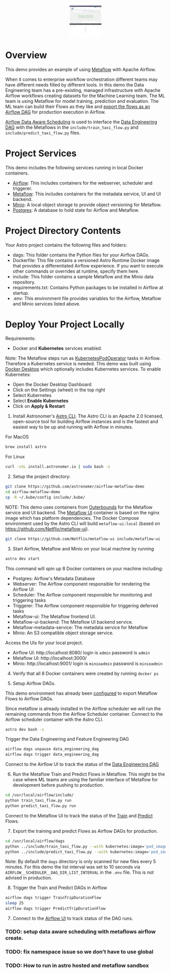 <img style="display: block; float: left; max-width: 20%; height: auto; margin: auto; float: none!important;" src="include/images/airflow.png"/> <img style="display: block; float: right; max-width: 20%; height: auto; margin: auto; float: none!important;" src="include/images/metaflow.png"/>

  
Overview
========
This demo provides an example of using [Metaflow](https://metaflow.org/) with Apache Airflow.  
  
When it comes to enterprise workflow orchestration different teams may have different needs filled by different tools.  In this demo the Data Engineering team has a pre-existing, managed infrastructure with Apache Airflow workflows creating datasets for the Machine Learning team.  The ML team is using Metaflow for model training, prediction and evaluation.  The ML team can build their Flows as they like and [export the flows as an Airflow DAG](https://docs.metaflow.org/production/scheduling-metaflow-flows/scheduling-with-airflow) for production execution in Airflow.  
  
[Airflow Data Aware Scheduling](https://docs.astronomer.io/learn/airflow-datasets) is used to interface the [Data Engineering DAG](http://localhost:8080/dags/data_engineering_dag/code) with the Metaflows in the `include/train_taxi_flow.py` and `include/predict_taxi_flow.py` files.
  
Project Services
================

This demo includes the following services running in local Docker containers.

- [Airflow](https://airflow.apache.org/):  This includes containers for the webserver, scheduler and triggerer.
- [Metaflow](https://metaflow.org/): This includes containers for the metadata service, UI and UI backend.
- [Minio](https://min.io/):  A local object storage to provide object versioning for Metaflow.  
- [Postgres](https://www.postgresql.org/): A database to hold state for Airflow and Metaflow.
  
Project Directory Contents
================

Your Astro project contains the following files and folders:

- dags: This folder contains the Python files for your Airflow DAGs. 
- Dockerfile: This file contains a versioned Astro Runtime Docker image that provides a differentiated Airflow experience. If you want to execute other commands or overrides at runtime, specify them here.
- include: This folder contains a sample Metaflow and the Minio data repository.
- requirements.txt: Contains Python packages to be installed in Airflow at startup.
- .env: This environment file provides variables for the Airflow, Metaflow and Minio services listed above.

Deploy Your Project Locally
===========================

Requirements:
- Docker and __Kubernetes__ services enabled.

Note: The Metaflow steps run as [KubernetesPodOperator](https://airflow.apache.org/docs/apache-airflow-providers-cncf-kubernetes/stable/operators.html) tasks in Airflow.  Therefore a Kubernetes service is needed.  This demo was built using [Docker Desktop](https://www.docker.com/products/docker-desktop/) which optionally includes Kubernetes services.  To enable Kubernetes:
- Open the Docker Desktop Dashboard
- Click on the Settings (wheel) in the top right
- Select Kubernetes
- Select __Enable Kubernetes__
- Click on __Apply & Restart__ 

1. Install Astronomer's [Astro CLI](https://github.com/astronomer/astro-cli).  The Astro CLI is an Apache 2.0 licensed, open-source tool for building Airflow instances and is the fastest and easiest way to be up and running with Airflow in minutes. 
  
For MacOS  
```bash
brew install astro
```
  
For Linux
```bash
curl -sSL install.astronomer.io | sudo bash -s
```
  
2. Setup the project directory:
```sh
git clone https://github.com/astronomer/airflow-metaflow-demo
cd airflow-metaflow-demo
cp -R ~/.kube/config include/.kube/
```

NOTE: This demo uses containers from [Outerbounds](https://outerbounds.com/) for the Metaflow service and UI backend.  The [Metaflow UI](https://gallery.ecr.aws/outerbounds/metaflow_ui) container is based on the nginx image which has platform dependencies. The Docker Compose environment used by the Astro CLI will build `metaflow-ui:local` (based on https://github.com/Netflix/metaflow-ui).
  
```bash
git clone https://github.com/Netflix/metaflow-ui include/metaflow-ui
```
  
3. Start Airflow, Metaflow and Minio on your local machine by running 
```sh
astro dev start
```
  
This command will spin up 8 Docker containers on your machine including:

- Postgres: Airflow's Metadata Database
- Webserver: The Airflow component responsible for rendering the Airflow UI
- Scheduler: The Airflow component responsible for monitoring and triggering tasks
- Triggerer: The Airflow component responsible for triggering deferred tasks
- Metaflow-ui: The Metaflow frontend UI.
- Metaflow-ui-backend: The Metaflow UI backend service.
- Metaflow-metadata-service: The metadata service for Metaflow
- Minio: An S3 compatible object storage service.
  
Access the UIs for your local project. 
- Airflow UI: http://localhost:8080/ login is `admin` password is `admin`
- Metaflow UI: http://localhost:3000/
- Minio: http://localhost:9001/ login is `minioadmin` password is `minioadmin`
  
4. Verify that all 8 Docker containers were created by running `docker ps`
  
5. Setup Airflow DAGs.
  
This demo environment has already been [configured](https://outerbounds.com/engineering/operations/airflow/#configuring-metaflow-for-airflow) to export Metaflow Flows to Airflow DAGs.

Since metaflow is already installed in the Airflow scheduler we will run the remaining commands from the Airflow Scheduler container.  Connect to the Airflow scheduler container with the Astro CLI.

```sh
astro dev bash -s
```

Trigger the Data Engineering and Feature Engineering DAG
```bash
airflow dags unpause data_engineering_dag
airflow dags trigger data_engineering_dag
```
  
Connect to the Airflow UI to track the status of the [Data Engineering DAG](http://localhost:8080/dags/data_engineering_dag/grid)

6. Run the Metaflow Train and Predict Flows in Metaflow.  This might be the case where ML teams are using the familiar interface of Metaflow for development before pushing to production.
```bash
cd /usr/local/airflow/include/
python train_taxi_flow.py run
python predict_taxi_flow.py run
```

Connect to the Metaflow UI to track the status of the [Train](http://localhost:3000/TrainTripDurationFlow/1) and [Predict](http://localhost:3000/PredictTripDurationFlow/2) Flows.

7. Export the training and predict Flows as Airflow DAGs for production.
```bash
cd /usr/local/airflow/dags
python ../include/train_taxi_flow.py --with kubernetes:image='pod_image:local' --with environment:vars='{"AWS_ACCESS_KEY_ID": "minioadmin", "AWS_SECRET_ACCESS_KEY": "minioadmin"}' airflow create train_taxi_dag.py
python ../include/predict_taxi_flow.py --with kubernetes:image='pod_image:local' --with environment:vars='{"AWS_ACCESS_KEY_ID": "minioadmin", "AWS_SECRET_ACCESS_KEY": "minioadmin"}' airflow create predict_taxi_dag.py
```

Note: By default the `dags` directory is only scanned for new files every 5 minutes.  For this demo the list interval was set to 10 seconds via `AIRFLOW__SCHEDULER__DAG_DIR_LIST_INTERVAL` in the `.env` file.  This is not advised in production.
    
8. Trigger the Train and Predict DAGs in Airflow
```bash
airflow dags trigger TrainTripDurationFlow
sleep 25
airflow dags trigger PredictTripDurationFlow
```  
7. Connect to the [Airflow UI](http://localhost:8080/) to track status of the DAG runs.


### TODO: setup data aware scheduling with metaflows airflow create.
### TODO: fix namespace issue so we don't have to use global
### TODO: How to run in astro hosted and metaflow sandbox